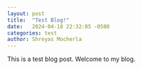 ```yaml
---
layout: post
title:  "Test Blog!"
date:   2024-04-18 22:32:05 -0500
categories: test
author: Shreyas Mocherla
---
```

This is a test blog post. Welcome to my blog.